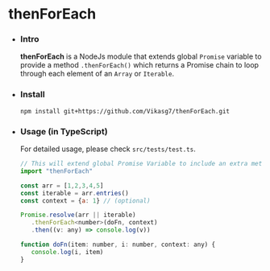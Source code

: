 # thenForEach

- ### Intro  
   **thenForEach** is a NodeJs module that extends global `Promise` variable to provide a method `.thenForEach()` which returns a Promise chain to loop through each element of an `Array` or `Iterable`.

- ### Install  
   `npm install git+https://github.com/Vikasg7/thenForEach.git`  

- ### Usage (in TypeScript)  
   For detailed usage, please check `src/tests/test.ts`.  
   ````javascript
   // This will extend global Promise Variable to include an extra method named .thenForEach
   import "thenForEach"

   const arr = [1,2,3,4,5]
   const iterable = arr.entries()
   const context = {a: 1} // (optional)

   Promise.resolve(arr || iterable)
      .thenForEach<number>(doFn, context)
      .then((v: any) => console.log(v))

   function doFn(item: number, i: number, context: any) {
      console.log(i, item)
   }
   ````